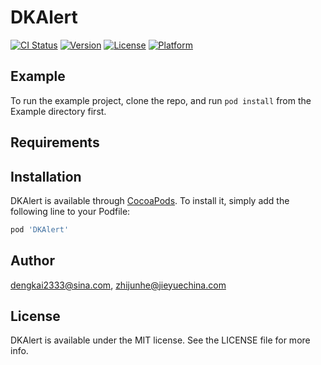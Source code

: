 # DKAlert

[![CI Status](https://img.shields.io/travis/dengkai2333@sina.com/DKAlert.svg?style=flat)](https://travis-ci.org/dengkai2333@sina.com/DKAlert)
[![Version](https://img.shields.io/cocoapods/v/DKAlert.svg?style=flat)](https://cocoapods.org/pods/DKAlert)
[![License](https://img.shields.io/cocoapods/l/DKAlert.svg?style=flat)](https://cocoapods.org/pods/DKAlert)
[![Platform](https://img.shields.io/cocoapods/p/DKAlert.svg?style=flat)](https://cocoapods.org/pods/DKAlert)

## Example

To run the example project, clone the repo, and run `pod install` from the Example directory first.

## Requirements

## Installation

DKAlert is available through [CocoaPods](https://cocoapods.org). To install
it, simply add the following line to your Podfile:

```ruby
pod 'DKAlert'
```

## Author

dengkai2333@sina.com, zhijunhe@jieyuechina.com

## License

DKAlert is available under the MIT license. See the LICENSE file for more info.
